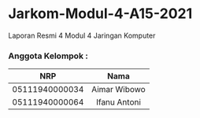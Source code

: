 # Jarkom-Modul-4-A15-2021

Laporan Resmi 4 Modul 4 Jaringan Komputer

### Anggota Kelompok :
|NRP            |Nama        |
|:-------------:|:----------:|
|05111940000034 |Aimar Wibowo|
|05111940000064 |Ifanu Antoni|
